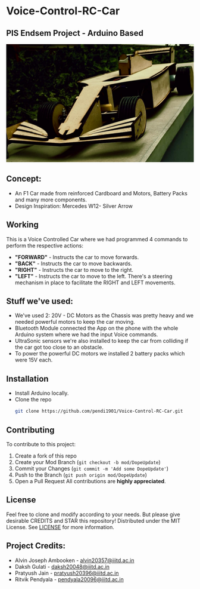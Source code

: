 # Voice-Control-RC-Car
## PIS Endsem Project - Arduino Based
![ F1 Prototype ](PIS2.jpeg)
## Concept:
- An F1 Car made from reinforced Cardboard and Motors, Battery Packs and many more components.
- Design Inspiration: Mercedes W12- Silver Arrow
## Working
This is a Voice Controlled Car where we had programmed 4 commands to perform the respective actions:
* **"FORWARD"** - Instructs the car to move forwards.
* **"BACK"** - Instructs the car to move backwards.
* **"RIGHT"** - Instructs the car to move to the right.
* **"LEFT"** - Instructs the car to move to the left.
There's a steering mechanism in place to facilitate the RIGHT and LEFT movements.
## Stuff we've used:
- We've used 2: 20V - DC Motors as the Chassis was pretty heavy and we needed powerful motors to keep the car moving.
- Bluetooth Module connected the App on the phone with the whole Arduino system where we had the input Voice commands.
- UltraSonic sensors we're also installed to keep the car from colliding if the car got too close to an obstacle.
- To power the powerful DC motors we installed 2 battery packs which were 15V each.
## Installation
- Install Arduino locally.
-  Clone the repo
   ```sh
   git clone https://github.com/pendi1901/Voice-Control-RC-Car.git
   ```
## Contributing
To contribute to this project:
1. Create a fork of this repo
2. Create your Mod Branch (`git checkout -b mod/DopeUpdate`)
3. Commit your Changes (`git commit -m 'Add some DopeUpdate'`)
4. Push to the Branch (`git push origin mod/DopeUpdate`)
5. Open a Pull Request
All contributions are **highly appreciated**.
## License
Feel free to clone and modify according to your needs. But please give desirable CREDITS and STAR this repository!
Distributed under the MIT License. See <a href="https://github.com/pendi1901/Voice-Control-RC-Car/blob/main/LICENSE.MD">LICENSE</a> for more information.
## Project Credits:
 -  Alvin Joseph Ambooken  - alvin20357@iiitd.ac.in
 -  Daksh Gulati           - daksh20048@iiitd.ac.in
 -  Pratyush Jain          - pratyush20396@iiitd.ac.in
 -  Ritvik Pendyala        - pendyala20096@iiitd.ac.in
